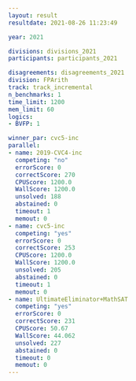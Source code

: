 ```yaml
---
layout: result
resultdate: 2021-08-26 11:23:49

year: 2021

divisions: divisions_2021
participants: participants_2021

disagreements: disagreements_2021
division: FPArith
track: track_incremental
n_benchmarks: 1
time_limit: 1200
mem_limit: 60
logics:
- BVFP: 1

winner_par: cvc5-inc
parallel:
- name: 2019-CVC4-inc
  competing: "no"
  errorScore: 0
  correctScore: 270
  CPUScore: 1200.0
  WallScore: 1200.0
  unsolved: 188
  abstained: 0
  timeout: 1
  memout: 0
- name: cvc5-inc
  competing: "yes"
  errorScore: 0
  correctScore: 253
  CPUScore: 1200.0
  WallScore: 1200.0
  unsolved: 205
  abstained: 0
  timeout: 1
  memout: 0
- name: UltimateEliminator+MathSAT
  competing: "yes"
  errorScore: 0
  correctScore: 231
  CPUScore: 50.67
  WallScore: 44.062
  unsolved: 227
  abstained: 0
  timeout: 0
  memout: 0
---
```

